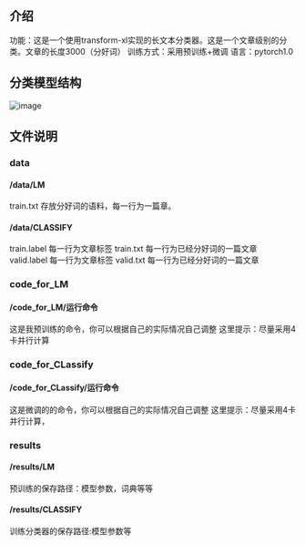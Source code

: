 ## 介绍
功能：这是一个使用transform-xl实现的长文本分类器。这是一个文章级别的分类。文章的长度3000（分好词）
训练方式：采用预训练+微调
语言：pytorch1.0

## 分类模型结构
![image](https://github.com/xuhaiming1996/Transformer-xl-for-Dcument-Classify/blob/master/image/model.jpg)

## 文件说明
###  data
#### /data/LM
train.txt 存放分好词的语料，每一行为一篇章。
#### /data/CLASSIFY
train.label 每一行为文章标签
train.txt   每一行为已经分好词的一篇文章
valid.label 每一行为文章标签
valid.txt   每一行为已经分好词的一篇文章


###  code_for_LM
#### /code_for_LM/运行命令
这是我预训练的命令，你可以根据自己的实际情况自己调整
这里提示：尽量采用4卡并行计算


###  code_for_CLassify
#### /code_for_CLassify/运行命令
这是微调的的命令，你可以根据自己的实际情况自己调整
这里提示：尽量采用4卡并行计算，


###  results
#### /results/LM
预训练的保存路径：模型参数，词典等等
#### /results/CLASSIFY
训练分类器的保存路径:模型参数等





